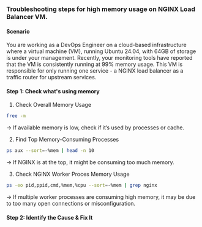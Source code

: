 ### Troubleshooting steps for high memory usage on NGINX Load Balancer VM.

#### Scenario
You are working as a DevOps Engineer on a cloud-based infrastructure where a virtual machine (VM), running Ubuntu 24.04, with 64GB of storage is under your management. Recently, your monitoring tools have reported that the VM is consistently running at 99% memory usage. This VM is responsible for only running one service - a NGINX load balancer as a traffic router for upstream services.
<br>

#### Step 1: Check what's using memory
1. Check Overall Memory Usage
  ````bash
  free -m
  ````
  -> If available memory is low, check if it’s used by processes or cache.
  
2. Find Top Memory-Consuming Processes
  ```bash
  ps aux --sort=-%mem | head -n 10
  ```
  -> If NGINX is at the top, it might be consuming too much memory.
  
3. Check NGINX Worker Proces Memory Usage
  ```bash
  ps -eo pid,ppid,cmd,%mem,%cpu --sort=-%mem | grep nginx
  ```
  -> If multiple worker processes are consuming high memory, it may be due to too many open connections or misconfiguration.
  
#### Step 2: Identify the Cause & Fix It


